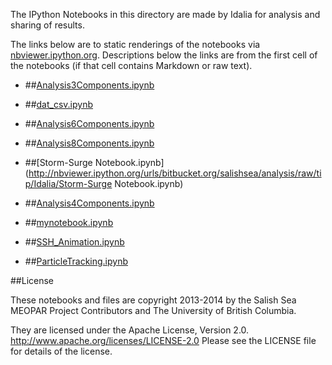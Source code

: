 The IPython Notebooks in this directory are made by Idalia for analysis and sharing of results.

The links below are to static renderings of the notebooks via
[nbviewer.ipython.org](http://nbviewer.ipython.org/).
Descriptions below the links are from the first cell of the notebooks
(if that cell contains Markdown or raw text).

* ##[Analysis3Components.ipynb](http://nbviewer.ipython.org/urls/bitbucket.org/salishsea/analysis/raw/tip/Idalia/Analysis3Components.ipynb)  
 


* ##[dat_csv.ipynb](http://nbviewer.ipython.org/urls/bitbucket.org/salishsea/analysis/raw/tip/Idalia/dat_csv.ipynb)  
    
* ##[Analysis6Components.ipynb](http://nbviewer.ipython.org/urls/bitbucket.org/salishsea/analysis/raw/tip/Idalia/Analysis6Components.ipynb)  
    


* ##[Analysis8Components.ipynb](http://nbviewer.ipython.org/urls/bitbucket.org/salishsea/analysis/raw/tip/Idalia/Analysis8Components.ipynb)  
    


* ##[Storm-Surge Notebook.ipynb](http://nbviewer.ipython.org/urls/bitbucket.org/salishsea/analysis/raw/tip/Idalia/Storm-Surge Notebook.ipynb)  
    
* ##[Analysis4Components.ipynb](http://nbviewer.ipython.org/urls/bitbucket.org/salishsea/analysis/raw/tip/Idalia/Analysis4Components.ipynb)  
    


* ##[mynotebook.ipynb](http://nbviewer.ipython.org/urls/bitbucket.org/salishsea/analysis/raw/tip/Idalia/mynotebook.ipynb)  
    


* ##[SSH_Animation.ipynb](http://nbviewer.ipython.org/urls/bitbucket.org/salishsea/analysis/raw/tip/Idalia/SSH_Animation.ipynb)  

* ##[ParticleTracking.ipynb](http://nbviewer.ipython.org/urls/bitbucket.org/salishsea/analysis/raw/tip/Idalia/ParticleTracking.ipynb)
    

##License

These notebooks and files are copyright 2013-2014
by the Salish Sea MEOPAR Project Contributors
and The University of British Columbia.

They are licensed under the Apache License, Version 2.0.
http://www.apache.org/licenses/LICENSE-2.0
Please see the LICENSE file for details of the license.
